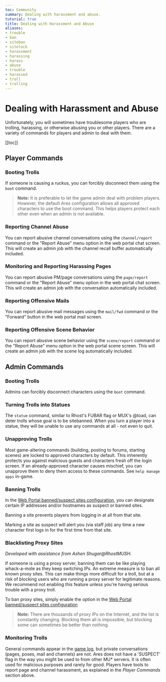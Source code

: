 ```yaml
---
toc: Community
summary: Dealing with harassment and abuse.
tutorial: true
title: Dealing with Harassment and Abuse
aliases:
- trouble
- ban
- siteban
- sitelock
- harassment
- harassing
- harass
- abuse
- trouble
- harassed
- troll
- trolling
---
```

# Dealing with Harassment and Abuse

Unfortunately, you will sometimes have troublesome players who are trolling, harassing, or otherwise abusing you or other players.  There are a variety of commands for players and admin to deal with them.

[[toc]]

## Player Commands

### Booting Trolls

If someone is causing a ruckus, you can forcibly disconnect them using the `boot` command.

> **Note:** It is preferable to let the game admin deal with problem players.  However, the default Ares configuration allows all approved characters to use the boot command.  This helps players protect each other even when an admin is not available. 

### Reporting Channel Abuse

You can report abusive channel conversations using the `channel/report` command or the "Report Abuse" menu option in the web portal chat screen.  This will create an admin job with the channel recall buffer automatically included.

### Monitoring and Reporting Harassing Pages

You can report abusive PM/page conversations using the `page/report` command or the "Report Abuse" menu option in the web portal chat screen.  This will create an admin job with the conversation automatically included.

### Reporting Offensive Mails

You can report abusive mail messages using the `mail/fwd` command or the "Forward" button in the web portal mail screen.

### Reporting Offensive Scene Behavior

You can report abusive scene behavior using the `scene/report` command or the "Report Abuse" menu option in the web portal scene screen.  This will create an admin job with the scene log automatically included.

## Admin Commands

### Booting Trolls

Admins can forcibly disconnect characters using the `boot` command. 

### Turning Trolls into Statues

The `statue` command, similar to Rhost's FUBAR flag or MUX's @toad, can deter trolls whose goal is to be sitebanned.   When you turn a player into a statue, they will be unable to use any commands at all - not even to quit. 

### Unapproving Trolls

Most game-altering commands (building, posting to forums, starting scenes) are locked to approved characters by default.  This inherently protects you against malicious guests and characters fresh off the login screen.  If an already-approved character causes mischief, you can unapprove them to deny them access to these commands.  See `help manage apps` in-game.

### Banning Trolls

In the [Web Portal banned/suspect sites configuration](http://aresmush.com/tutorials/config/sites.html), you can designate certain IP addresses and/or hostnames as suspect or banned sites.  

Banning a site prevents players from logging in at all from that site.

Marking a site as suspect will alert you (via staff job) any time a new character first logs in for the first time from that site.

### Blacklisting Proxy Sites

_Developed with assistance from Ashen Shugar@RhostMUSH._

If someone is using a proxy server, banning them can be like playing whack-a-mole as they keep switching IPs.  An extreme measure is to ban all known proxy sites.  This can make things more difficult for a troll, but at a risk of blocking users who are running a proxy server for legitimate reasons.  We recommend not enabling this feature unless you're having serious trouble with a proxy troll.

To ban proxy sites, simply enable the option in the [Web Portal banned/suspect sites configuration](/tutorials/config/sites.html)

> **Note:** There are thousands of proxy IPs on the Internet, and the list is constantly changing.  Blocking them all is impossible, but blocking some can sometimes be better than nothing.

### Monitoring Trolls

General commands appear in the [game log](http://aresmush.com/tutorials/code/logs.html), but private conversations (pages, poses, mail and channels) are not.  Ares does not have a 'SUSPECT' flag in the way you might be used to from other MU* servers.  It is often used for malicious purposes and rarely for good.  Players have tools to report page and channel harassment, as explained in the *Player Commands* section above.
